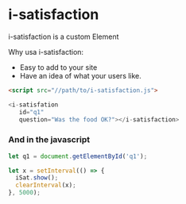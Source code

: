 # i-satisfaction

i-satisfaction is a custom Element 

Why usa i-satisfaction:

 * Easy to add to your site
 * Have an idea of what your users like.

 ```html
<script src="//path/to/i-satisfaction.js">

<i-satisfation
    id="q1"
    question="Was the food OK?"></i-satisfaction>
```
### And in the javascript

```javascript
let q1 = document.getElementById('q1');

let x = setInterval(() => {
  iSat.show();
  clearInterval(x);
}, 5000);
```